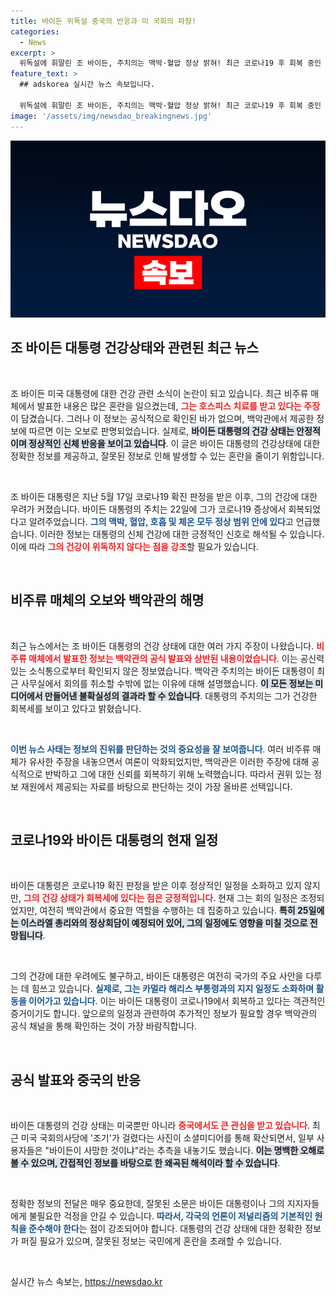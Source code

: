 ```yaml
---
title: 바이든 위독설 중국의 반응과 미 국회의 파장!
categories:
  - News
excerpt: >
  위독설에 휘말린 조 바이든, 주치의는 맥박·혈압 정상 밝혀! 최근 코로나19 후 회복 중인 대통령의 일정을 두고 오보가 난무하는 가운데, 공개된 건강 정보는 안정세를 보인다. 클릭해 진실을 확인하세요!
feature_text: >
  ## adskorea 실시간 뉴스 속보입니다.

  위독설에 휘말린 조 바이든, 주치의는 맥박·혈압 정상 밝혀! 최근 코로나19 후 회복 중인 대통령의 일정을 두고 오보가 난무하는 가운데, 공개된 건강 정보는 안정세를 보인다. 클릭해 진실을 확인하세요!
image: '/assets/img/newsdao_breakingnews.jpg'
---
```


<p><img src="/assets/img/newsdao_breakingnews.jpg" alt="adskorea 속보" /></p>

<h2 data-ke-size="size26">조 바이든 대통령 건강상태와 관련된 최근 뉴스</h2>

<p data-ke-size="size16">&nbsp;</p>

<p data-ke-size="size16">조 바이든 미국 대통령에 대한 건강 관련 소식이 논란이 되고 있습니다. 최근 비주류 매체에서 발표한 내용은 많은 혼란을 일으켰는데, <b><span style="color: #ee2323;">그는 호스피스 치료를 받고 있다는 주장</span></b>이 담겼습니다. 그러나 이 정보는 공식적으로 확인된 바가 없으며, 백악관에서 제공한 정보에 따르면 이는 오보로 판명되었습니다. 실제로, <b><span style="background-color: #21538527;">바이든 대통령의 건강 상태는 안정적이며 정상적인 신체 반응을 보이고 있습니다</span></b>. 이 글은 바이든 대통령의 건강상태에 대한 정확한 정보를 제공하고, 잘못된 정보로 인해 발생할 수 있는 혼란을 줄이기 위함입니다.</p> 

<p data-ke-size="size16">&nbsp;</p>

<p>조 바이든 대통령은 지난 5월 17일 코로나19 확진 판정을 받은 이후, 그의 건강에 대한 우려가 커졌습니다. 바이든 대통령의 주치는 22일에 그가 코로나19 증상에서 회복되었다고 알려주었습니다. <b><span style="color: #1a5490;">그의 맥박, 혈압, 호흡 및 체온 모두 정상 범위 안에 있다</span></b>고 언급했습니다. 이러한 정보는 대통령의 신체 건강에 대한 긍정적인 신호로 해석될 수 있습니다. 이에 따라 <b><span style="color: #ee2323;">그의 건강이 위독하지 않다는 점을 강조</span></b>할 필요가 있습니다.</p>

<p data-ke-size="size16">&nbsp;</p>

<h2 data-ke-size="size26">비주류 매체의 오보와 백악관의 해명</h2>

<p data-ke-size="size16">&nbsp;</p>

<p data-ke-size="size16">최근 뉴스에서는 조 바이든 대통령의 건강 상태에 대한 여러 가지 주장이 나왔습니다. <b><span style="color: #ee2323;">비주류 매체에서 발표한 정보는 백악관의 공식 발표와 상반된 내용이었습니다</span></b>. 이는 공신력 있는 소식통으로부터 확인되지 않은 정보였습니다. 백악관 주치의는 바이든 대통령이 최근 사무실에서 회의를 취소할 수밖에 없는 이유에 대해 설명했습니다. <b><span style="background-color: #21538527;">이 모든 정보는 미디어에서 만들어낸 불확실성의 결과라 할 수 있습니다</span></b>. 대통령의 주치의는 그가 건강한 회복세를 보이고 있다고 밝혔습니다.

<p data-ke-size="size16">&nbsp;</p>

<p><b><span style="color: #1a5490;">이번 뉴스 사태는 정보의 진위를 판단하는 것의 중요성을 잘 보여줍니다</span></b>. 여러 비주류 매체가 유사한 주장을 내놓으면서 여론이 악화되었지만, 백악관은 이러한 주장에 대해 공식적으로 반박하고 그에 대한 신뢰를 회복하기 위해 노력했습니다. 따라서 권위 있는 정보 재원에서 제공되는 자료를 바탕으로 판단하는 것이 가장 올바른 선택입니다.</p>

<p data-ke-size="size16">&nbsp;</p>

<h2 data-ke-size="size26">코로나19와 바이든 대통령의 현재 일정</h2>

<p data-ke-size="size16">&nbsp;</p>

<p data-ke-size="size16">바이든 대통령은 코로나19 확진 판정을 받은 이후 정상적인 일정을 소화하고 있지 않지만, <b><span style="color: #ee2323;">그의 건강 상태가 회복세에 있다는 점은 긍정적입니다</span></b>. 현재 그는 회의 일정은 조정되었지만, 여전히 백악관에서 중요한 역할을 수행하는 데 집중하고 있습니다. <b><span style="background-color: #21538527;">특히 25일에는 이스라엘 총리와의 정상회담이 예정되어 있어, 그의 일정에도 영향을 미칠 것으로 전망됩니다</span></b>.

<p data-ke-size="size16">&nbsp;</p>

<p>그의 건강에 대한 우려에도 불구하고, 바이든 대통령은 여전히 국가의 주요 사안을 다루는 데 힘쓰고 있습니다. <b><span style="color: #1a5490;">실제로, 그는 카멀라 해리스 부통령과의 지지 일정도 소화하며 활동을 이어가고 있습니다</span></b>. 이는 바이든 대통령이 코로나19에서 회복하고 있다는 객관적인 증거이기도 합니다. 앞으로의 일정과 관련하여 추가적인 정보가 필요할 경우 백악관의 공식 채널을 통해 확인하는 것이 가장 바람직합니다.</p>

<p data-ke-size="size16">&nbsp;</p>

<h2 data-ke-size="size26">공식 발표와 중국의 반응</h2>

<p data-ke-size="size16">&nbsp;</p>

<p data-ke-size="size16">바이든 대통령의 건강 상태는 미국뿐만 아니라 <b><span style="color: #ee2323;">중국에서도 큰 관심을 받고 있습니다</span></b>. 최근 미국 국회의사당에 '조기'가 걸렸다는 사진이 소셜미디어를 통해 확산되면서, 일부 사용자들은 "바이든이 사망한 것이냐"라는 추측을 내놓기도 했습니다. <b><span style="background-color: #21538527;">이는 명백한 오해로 볼 수 있으며, 간접적인 정보를 바탕으로 한 왜곡된 해석이라 할 수 있습니다</span></b>.

<p data-ke-size="size16">&nbsp;</p>

<p>정확한 정보의 전달은 매우 중요한데, 잘못된 소문은 바이든 대통령이나 그의 지지자들에게 불필요한 걱정을 안길 수 있습니다. <b><span style="color: #1a5490;">따라서, 각국의 언론이 저널리즘의 기본적인 원칙을 준수해야 한다</span></b>는 점이 강조되어야 합니다. 대통령의 건강 상태에 대한 정확한 정보가 퍼질 필요가 있으며, 잘못된 정보는 국민에게 혼란을 초래할 수 있습니다.</p>

<p data-ke-size="size16">&nbsp;</p>
실시간 뉴스 속보는, <a href="https://newsdao.kr" rel="dofollow">https://newsdao.kr</a>


